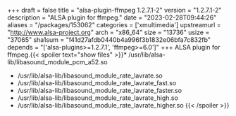 +++
draft = false
title = "alsa-plugin-ffmpeg 1.2.7.1-2"
version = "1.2.7.1-2"
description = "ALSA plugin for ffmpeg."
date = "2023-02-28T09:44:26"
aliases = "/packages/153062"
categories = ['xmultimedia']
upstreamurl = "http://www.alsa-project.org"
arch = "x86_64"
size = "13736"
usize = "37065"
sha1sum = "f41d27afdb0440b4a996f3b1832e06bfa7c832fb"
depends = "['alsa-plugins>=1.2.7.1', 'ffmpeg>=6.0']"
+++
ALSA plugin for ffmpeg.{{< spoiler text="show files" >}}* /usr/lib/alsa-lib/libasound_module_pcm_a52.so
* /usr/lib/alsa-lib/libasound_module_rate_lavrate.so
* /usr/lib/alsa-lib/libasound_module_rate_lavrate_fast.so
* /usr/lib/alsa-lib/libasound_module_rate_lavrate_faster.so
* /usr/lib/alsa-lib/libasound_module_rate_lavrate_high.so
* /usr/lib/alsa-lib/libasound_module_rate_lavrate_higher.so
{{< /spoiler >}}